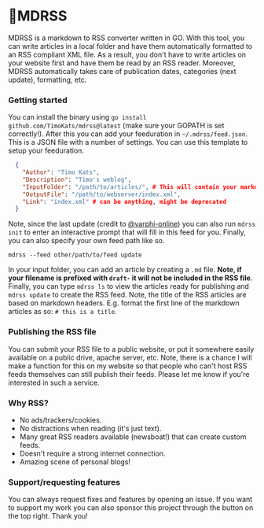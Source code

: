 # 📝MDRSS

MDRSS is a markdown to RSS converter written in GO. With this tool, you can write articles in a local folder and have them automatically formatted to an RSS compliant XML file. As a result, you don't have to write articles on your website first and have them be read by an RSS reader. Moreover, MDRSS automatically takes care of publication dates, categories (next update), formatting, etc.

### Getting started
You can install the binary using `go install github.com/TimoKats/mdrss@latest` (make sure your GOPATH is set correctly!). After this you can add your feeduration in `~/.mdrss/feed.json`. This is a JSON file with a number of settings. You can use this template to setup your feeduration.

```JSON
  {
    "Author": "Timo Kats",
    "Description": "Timo's weblog",
    "InputFolder": "/path/to/articles/", # This will contain your markdown files
    "OutputFile": "/path/to/webserver/index.xml",
    "Link": "index.xml" # can be anything, might be deprecated
  }
```

Note, since the last update (credit to [@varphi-online](https://github.com/varphi-online)) you can also run `mdrss init` to enter an interactive prompt that will fill in this feed for you. Finally, you can also specify your own feed path like so.

```shell
mdrss --feed other/path/to/feed update
```

In your input folder, you can add an article by creating a `.md` file. **Note, if your filename is prefixed with `draft-` it will not be included in the RSS file**. Finally, you can type `mdrss ls` to view the articles ready for publishing and `mdrss update` to create the RSS feed. Note, the title of the RSS articles are based on markdown headers. E.g. format the first line of the markdown articles as so: `# this is a title`. 

### Publishing the RSS file
You can submit your RSS file to a public website, or put it somewhere easily available on a public drive, apache server, etc. Note, there is a chance I will make a function for this on my website so that people who can't host RSS feeds themselves can still publish their feeds. Please let me know if you're interested in such a service.

### Why RSS?
 * No ads/trackers/cookies.
 * No distractions when reading (it's just text).
 * Many great RSS readers available (newsboat!) that can create custom feeds.
 * Doesn't require a strong internet connection.
 * Amazing scene of personal blogs!

### Support/requesting features
You can always request fixes and features by opening an issue. If you want to support my work you can also sponsor this project through the button on the top right. Thank you!
